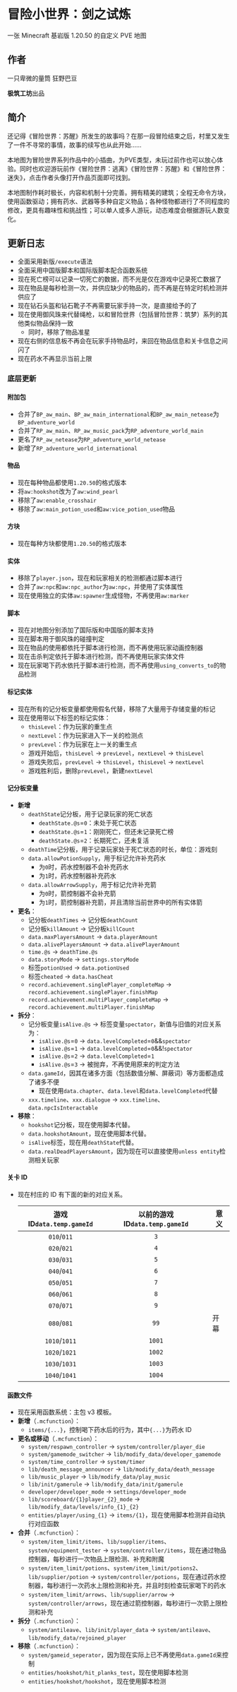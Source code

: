 # 冒险小世界：剑之试炼

一张 Minecraft 基岩版 1.20.50 的自定义 PVE 地图

## 作者

一只卑微的量筒
狂野巴豆

**极筑工坊**出品

## 简介

还记得《冒险世界：苏醒》所发生的故事吗？在那一段冒险结束之后，村里又发生了一件不寻常的事情，故事的续写也从此开始……

本地图为冒险世界系列作品中的小插曲，为PVE类型，未玩过前作也可以放心体验。同时也欢迎游玩前作《冒险世界：逃离》《冒险世界：苏醒》和《冒险世界：迷失》，点击作者头像打开作品页面即可找到。

本地图制作耗时极长，内容和机制十分完善。拥有精美的建筑；全程无命令方块，使用函数驱动；拥有药水、武器等多种自定义物品；各种怪物都进行了不同程度的修改，更具有趣味性和挑战性；可以单人或多人游玩，动态难度会根据游玩人数变化。

## 更新日志

- 全面采用新版`/execute`语法
- 全面采用中国版脚本和国际版脚本配合函数系统
- 现在死亡榜可以记录一切死亡的数据，而不光是仅在游戏中记录死亡数据了
- 现在物品是每秒检测一次，并供应缺少的物品的，而不再是在特定时机检测并供应了
- 现在钻石头盔和钻石靴子不再需要玩家手持一次，是直接给予的了
- 现在使用御风珠来代替绳枪，以和冒险世界（包括冒险世界：筑梦）系列的其他类似物品保持一致
  - 同时，移除了物品准星
- 现在右侧的信息板不再会在玩家手持物品时，来回在物品信息和关卡信息之间闪了
- 现在药水不再显示当前上限

### 底层更新

#### 附加包

- 合并了`BP_aw_main`、`BP_aw_main_international`和`BP_aw_main_netease`为`BP_adventure_world`
- 合并了`RP_aw_main`、`RP_aw_music_pack`为`RP_adventure_world_main`
- 更名了`RP_aw_netease`为`RP_adventure_world_netease`
- 新增了`RP_adventure_world_international`

#### 物品

- 现在每种物品都使用`1.20.50`的格式版本
- 将`aw:hookshot`改为了`aw:wind_pearl`
- 移除了`aw:enable_crosshair`
- 移除了`aw:main_potion_used`和`aw:vice_potion_used`物品

#### 方块

- 现在每种方块都使用`1.20.50`的格式版本

#### 实体

- 移除了`player.json`，现在和玩家相关的检测都通过脚本进行
- 合并了`aw:npc`和`aw:npc_author`为`aw:npc`，并使用了实体属性
- 现在使用独立的实体`aw:spawner`生成怪物，不再使用`aw:marker`

#### 脚本

- 现在对地图分别添加了国际版和中国版的脚本支持
- 现在脚本用于御风珠的碰撞判定
- 现在物品的使用都依托于脚本进行检测，而不再使用玩家动画控制器
- 现在击杀判定依托于脚本进行检测，而不再使用玩家实体文件
- 现在玩家喝下药水依托于脚本进行检测，而不再使用`using_converts_to`的物品检测

#### 标记实体

- 现在所有的记分板变量都使用假名代替，移除了大量用于存储变量的标记
- 现在使用带以下标签的标记实体：
  - `thisLevel`：作为玩家的重生点
  - `nextLevel`：作为玩家进入下一关的检测点
  - `prevLevel`：作为玩家在上一关的重生点
  - 游戏开始后，`thisLevel` -> `prevLevel`，`nextLevel` -> `thisLevel`
  - 游戏失败后，`prevLevel` -> `thisLevel`，`thisLevel` -> `nextLevel`
  - 游戏胜利后，删除`prevLevel`，新建`nextLevel`

#### 记分板变量

- **新增**
  - `deathState`记分板，用于记录玩家的死亡状态
    - `deathState.@s`=`0`：未处于死亡状态
    - `deathState.@s`=`1`：刚刚死亡，但还未记录死亡榜
    - `deathState.@s`=`2`：长期死亡，还未复活
  - `deathTime`记分板，用于记录玩家处于死亡状态的时长，单位：游戏刻
  - `data.allowPotionSupply`，用于标记允许补充药水
    - 为`0`时，药水控制器不会补充药水
    - 为`1`时，药水控制器补充药水
  - `data.allowArrowSupply`，用于标记允许补充箭
    - 为`0`时，箭控制器不会补充箭
    - 为`1`时，箭控制器补充箭，并且清除当前世界中的所有实体箭
- **更名**：
  - 记分板`deathTimes` -> 记分板`deathCount`
  - 记分板`killAmount` -> 记分板`killCount`
  - `data.maxPlayersAmount` -> `data.playerAmount`
  - `data.alivePlayersAmount` -> `data.alivePlayerAmount`
  - `time.@s` -> `deathTime.@s`
  - `data.storyMode` -> `settings.storyMode`
  - 标签`potionUsed` -> `data.potionUsed`
  - 标签`cheated` -> `data.hasCheat`
  - `record.achievement.singlePlayer_completeMap` -> `record.achievement.singlePlayer.finishMap`
  - `record.achievement.multiPlayer_completeMap` -> `record.achievement.multiPlayer.finishMap`
- **拆分**：
  - 记分板变量`isAlive.@s` -> 标签变量`spectator`，新值与旧值的对应关系为：
    - `isAlive.@s`=`0` -> `data.levelCompleted`=`0`&&`spectator`
    - `isAlive.@s`=`1` -> `data.levelCompleted`=`0`&&!`spectator`
    - `isAlive.@s`=`2` -> `data.levelCompleted`=`1`
    - `isAlive.@s`=`3` -> 被抛弃，不再使用原来的判定方法
  - `data.gameId`，因其在诸多方面（包括数值分解、屏蔽词）等方面都造成了诸多不便
    - 现在使用`data.chapter`、`data.level`和`data.levelCompleted`代替
  - `xxx.timeline`、`xxx.dialogue` -> `xxx.timeline`、`data.npcIsInteractable`
- **移除**：
  - `hookshot`记分板，现在使用脚本代替。
  - `data.hookshotAmount`，现在使用脚本代替。
  - `isAlive`标签，现在用`deathState`代替。
  - `data.realDeadPlayersAmount`，因为现在可以直接使用`unless entity`检测相关玩家

#### 关卡 ID

- 现在村庄的 ID 有下面的新的对应关系。

  | 游戏ID`data.temp.gameId` | 以前的游戏ID`data.temp.gameId` | 意义 |
  | :---: | :---: | --- |
  | `010`/`011` | `3` | |
  | `020`/`021` | `4` | |
  | `030`/`031` | `5` | |
  | `040`/`041` | `6` | |
  | `050`/`051` | `7` | |
  | `060`/`061` | `8` | |
  | `070`/`071` | `9` | |
  | `080`/`081` | `99` | 开幕 |
  | `1010`/`1011` | `1001` | |
  | `1020`/`1021` | `1002` | |
  | `1030`/`1031` | `1003` | |
  | `1040`/`1041` | `1004` | |

#### 函数文件

- 现在采用函数系统：主包 v3 模板。
- **新增**（`.mcfunction`）：
  - `items/{...}`，控制喝下药水后的行为，其中`{...}`为药水 ID
- **更名或移动**（`.mcfunction`）：
  - `system/respawn_controller` -> `system/controller/player_die`
  - `system/gamemode_switcher` -> `lib/modify_data/developer_gamemode`
  - `system/time_controller` -> `system/timer`
  - `lib/death_message_announcer` -> `lib/modify_data/death_message`
  - `lib/music_player` -> `lib/modify_data/play_music`
  - `lib/init/gamerule` -> `lib/modify_data/init/gamerule`
  - `developer/developer_mode` -> `settings/developer_mode`
  - `lib/scoreboard/{1}player_{2}_mode` -> `lib/modify_data/levels/info_{1}_{2}`
  - `entities/player/using_{1}` -> `items/{1}`，现在使用脚本检测并自动执行对应函数
- **合并**（`.mcfunction`）：
  - `system/item_limit/items`、`lib/supplier/items`、`system/equipment_tester` -> `system/controller/items`，现在通过物品控制器，每秒进行一次物品上限检测、补充和附魔
  - `system/item_limit/potions`、`system/item_limit/potions2`、`lib/supplier/potion` -> `system/controller/potions`，现在通过药水控制器，每秒进行一次药水上限检测和补充，并且时刻检查玩家喝下的药水
  - `system/item_limit/arrows`、`lib/supplier/arrow` -> `system/controller/arrows`，现在通过箭控制器，每秒进行一次箭上限检测和补充
- **拆分**（`.mcfunction`）：
  - `system/antileave`、`lib/init/player_data` -> `system/antileave`、`lib/modify_data/rejoined_player`
- **移除**（`.mcfunction`）：
  - `system/gameid_seperator`，因为现在实际上已不再使用`data.gameId`来控制
  - `entities/hookshot/hit_planks_test`，现在使用脚本检测
  - `entities/hookshot/hookshot`，现在使用脚本检测
